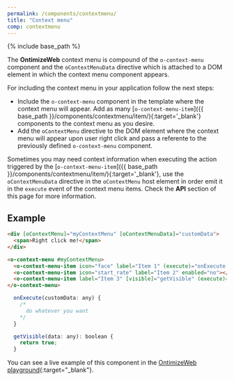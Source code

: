 ```yaml
---
permalink: /components/contextmenu/
title: "Context menu"
comp: contextmenu
---
```


{% include base_path %}

The **OntimizeWeb** context menu is compound of the `o-context-menu` component and the `oContextMenuData` directive which is attached to a DOM element in which the context menu component appears.

For including the context menu in your application follow the next steps:

* Include the `o-context-menu` component in the template where the context menu will appear. Add as many [`o-context-menu-item`]({{ base_path }}/components/contextmenu/item/){:target='_blank'} components to the context menu as you desire.
* Add the `oContextMenu` directive to the DOM element where the context menu will appear upon user right click and pass a referente to the previously defined `o-context-menu` component.

Sometimes you may need context information when executing the action triggered by the [`o-context-menu-item`]({{ base_path }}/components/contextmenu/item/){:target='_blank'}, use the `oContextMenuData` directive in the `oContextMenu` host element in order emit it in the `execute` event of the context menu items. Check the **API** section of this page for more information.

## Example

```html
<div [oContextMenu]="myContextMenu" [oContextMenuData]="customData">
  <span>Right click me!</span>
</div>

<o-context-menu #myContextMenu>
  <o-context-menu-item icon="face" label="Item 1" (execute)="onExecute($event)"></o-context-menu-item>
  <o-context-menu-item icon="start_rate" label="Item 2" enabled="no"></o-context-menu-item>
  <o-context-menu-item label="Item 3" [visible]="getVisible" (execute)="onExecute($event)"></o-context-menu-item>
</o-context-menu>
```

```javascript
  onExecute(customData: any) {
    /*
      do whatever you want
    */
  }

  getVisible(data: any): boolean {
    return true;
  }

```

You can see a live example of this component in the [OntimizeWeb playground](https://try.imatia.com/ontimizeweb/playground/main/contextmenu){:target="_blank"}.

